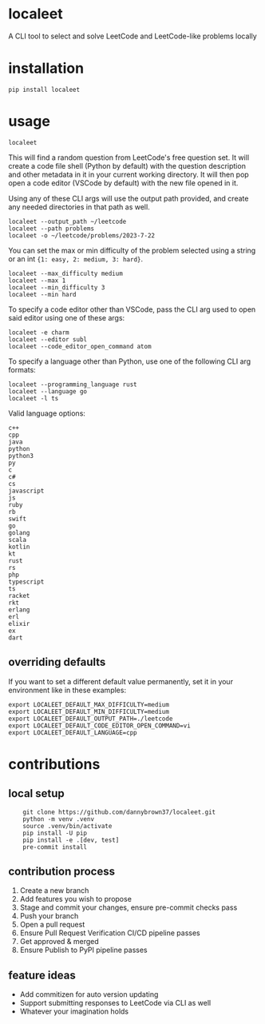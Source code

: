 # localeet
A CLI tool to select and solve LeetCode and LeetCode-like problems locally


# installation

```
pip install localeet
```


# usage

```
localeet
```

This will find a random question from LeetCode's free question set.
It will create a code file shell (Python by default) with the question
description and other metadata in it in your current working directory.
It will then pop open a code editor (VSCode by default) with the new
file opened in it.

Using any of these CLI args will use the output path provided, and
create any needed directories in that path as well.

```
localeet --output_path ~/leetcode
localeet --path problems
localeet -o ~/leetcode/problems/2023-7-22
```

You can set the max or min difficulty of the problem selected using a
string or an int `{1: easy, 2: medium, 3: hard}`.

```
localeet --max_difficulty medium
localeet --max 1
localeet --min_difficulty 3
localeet --min hard
```

To specify a code editor other than VSCode, pass the CLI arg used to
open said editor using one of these args:

```
localeet -e charm
localeet --editor subl
localeet --code_editor_open_command atom
```

To specify a language other than Python, use one of the following CLI
arg formats:

```
localeet --programming_language rust
localeet --language go
localeet -l ts
```

Valid language options:
```
c++
cpp
java
python
python3
py
c
c#
cs
javascript
js
ruby
rb
swift
go
golang
scala
kotlin
kt
rust
rs
php
typescript
ts
racket
rkt
erlang
erl
elixir
ex
dart
```

## overriding defaults

If you want to set a different default value permanently, set it in your
environment like in these examples:

```
export LOCALEET_DEFAULT_MAX_DIFFICULTY=medium
export LOCALEET_DEFAULT_MIN_DIFFICULTY=medium
export LOCALEET_DEFAULT_OUTPUT_PATH=./leetcode
export LOCALEET_DEFAULT_CODE_EDITOR_OPEN_COMMAND=vi
export LOCALEET_DEFAULT_LANGUAGE=cpp
```

# contributions

## local setup

```
    git clone https://github.com/dannybrown37/localeet.git
    python -m venv .venv
    source .venv/bin/activate
    pip install -U pip
    pip install -e .[dev, test]
    pre-commit install
```

## contribution process

1. Create a new branch
2. Add features you wish to propose
3. Stage and commit your changes, ensure pre-commit checks pass
4. Push your branch
5. Open a pull request
6. Ensure Pull Request Verification CI/CD pipeline passes
7. Get approved & merged
8. Ensure Publish to PyPI pipeline passes


## feature ideas

* Add commitizen for auto version updating
* Support submitting responses to LeetCode via CLI as well
* Whatever your imagination holds
